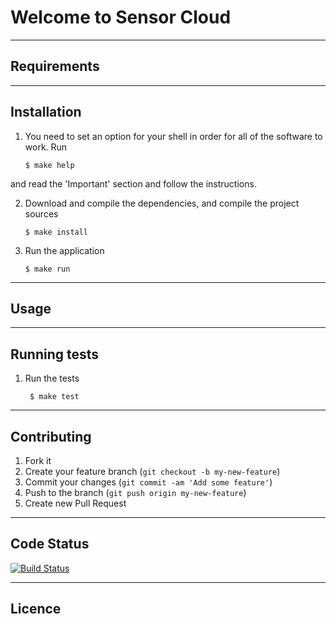 # Welcome to Sensor Cloud

----
## Requirements

----
## Installation

1.  You need to set an option for your shell in order for all of the software to work. Run 

        $ make help

and read the 'Important' section and follow the instructions.

2.  Download and compile the dependencies, and compile the project sources
 
        $ make install

3.  Run the application
 
        $ make run

----
## Usage

----
## Running tests

1. Run the tests
 
        $ make test

----
## Contributing

1. Fork it
2. Create your feature branch (`git checkout -b my-new-feature`)
3. Commit your changes (`git commit -am 'Add some feature'`)
4. Push to the branch (`git push origin my-new-feature`)
5. Create new Pull Request

---- 
## Code Status

[![Build Status](https://travis-ci.org/projectcs13/sensor-cloud-website.png)](https://travis-ci.org/projectcs13/sensor-cloud-website)

----
## Licence
